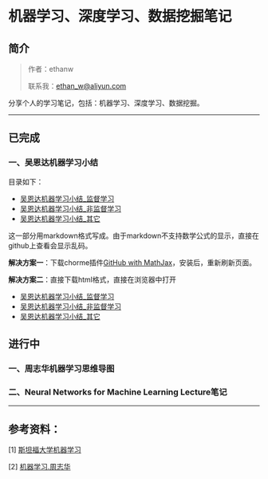 
# 机器学习、深度学习、数据挖掘笔记

## 简介

> 作者：ethanw <br>
>
> 联系我：ethan_w@aliyun.com

分享个人的学习笔记，包括：机器学习、深度学习、数据挖掘。

----

## 已完成

### 一、吴恩达机器学习小结

目录如下：

- [吴恩达机器学习小结_监督学习](https://github.com/ethanww/machine-learning-notes/blob/master/machine-learning-Andrew-NG/%E5%90%B4%E6%81%A9%E8%BE%BE%E6%9C%BA%E5%99%A8%E5%AD%A6%E4%B9%A0%E5%B0%8F%E7%BB%93_%E7%9B%91%E7%9D%A3%E5%AD%A6%E4%B9%A0.md)
- [吴恩达机器学习小结_非监督学习](https://github.com/ethanww/machine-learning-notes/blob/master/machine-learning-Andrew-NG/%E5%90%B4%E6%81%A9%E8%BE%BE%E6%9C%BA%E5%99%A8%E5%AD%A6%E4%B9%A0%E5%B0%8F%E7%BB%93_%E9%9D%9E%E7%9B%91%E7%9D%A3%E5%AD%A6%E4%B9%A0.md)
- [吴恩达机器学习小结_其它](https://github.com/ethanww/machine-learning-notes/blob/master/machine-learning-Andrew-NG/%E5%90%B4%E6%81%A9%E8%BE%BE%E6%9C%BA%E5%99%A8%E5%AD%A6%E4%B9%A0%E5%B0%8F%E7%BB%93_%E5%85%B6%E5%AE%83.md)

这一部分用markdown格式写成。由于markdown不支持数学公式的显示，直接在github上查看会显示乱码。

**解决方案一**：下载chorme插件[GitHub with MathJax](https://chrome.google.com/webstore/detail/github-with-mathjax/ioemnmodlmafdkllaclgeombjnmnbima/related)，安装后，重新刷新页面。

**解决方案二**：直接下载html格式，直接在浏览器中打开

- [吴恩达机器学习小结_监督学习](https://github.com/ethanww/machine-learning-notes/blob/master/machine-learning-Andrew-NG/%E5%90%B4%E6%81%A9%E8%BE%BE%E6%9C%BA%E5%99%A8%E5%AD%A6%E4%B9%A0%E5%B0%8F%E7%BB%93_%E7%9B%91%E7%9D%A3%E5%AD%A6%E4%B9%A0.html)
- [吴恩达机器学习小结_非监督学习](https://github.com/ethanww/machine-learning-notes/blob/master/machine-learning-Andrew-NG/%E5%90%B4%E6%81%A9%E8%BE%BE%E6%9C%BA%E5%99%A8%E5%AD%A6%E4%B9%A0%E5%B0%8F%E7%BB%93_%E9%9D%9E%E7%9B%91%E7%9D%A3%E5%AD%A6%E4%B9%A0.html)
- [吴恩达机器学习小结_其它](https://github.com/ethanww/machine-learning-notes/blob/master/machine-learning-Andrew-NG/%E5%90%B4%E6%81%A9%E8%BE%BE%E6%9C%BA%E5%99%A8%E5%AD%A6%E4%B9%A0%E5%B0%8F%E7%BB%93_%E9%9D%9E%E7%9B%91%E7%9D%A3%E5%AD%A6%E4%B9%A0.html)


## 进行中

### 一、周志华机器学习思维导图



### 二、Neural Networks for Machine Learning Lecture笔记


----

## 参考资料：

[1] [斯坦福大学机器学习](https://www.coursera.org/learn/machine-learning)

[2] [机器学习.周志华](https://book.douban.com/subject/26708119/)
